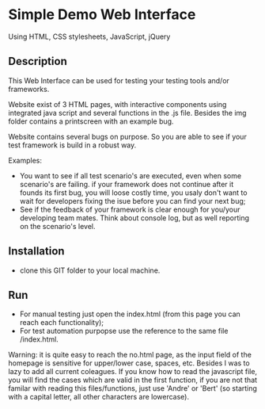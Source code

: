 # Simple Demo Web Interface

Using HTML, CSS stylesheets, JavaScript, jQuery

## Description

This Web Interface can be used for testing your testing tools and/or frameworks. 

Website exist of 3 HTML pages, with interactive components using integrated java script and several functions in the .js file. Besides the img folder contains a printscreen with an example bug.

Website contains several bugs on purpose. So you are able to see if your test framework is build in a robust way.

Examples:
- You want to see if all test scenario's are executed, even when some scenario's are failing. if your framework does not continue after it founds its first bug, you will loose costly time, you usaly don't want to wait for developers fixing the isue before you can find your next bug;
- See if the feedback of your framework is clear enough for you/your developing team mates. Think about console log, but as well reporting on the scenario's level.


## Installation

- clone this GIT folder to your local machine.

## Run

- For manual testing just open the index.html (from this page you can reach each functionality);
- For test automation purpopse use the reference to the same file <yourLocalFolderPath>/index.html.

Warning: it is quite easy to reach the no.html page, as the input field of the homepage is sensitive for upper/lower case, spaces, etc. Besides I was to lazy to add all current coleagues. If you know how to read the javascript file, you will find the cases which are valid in the first function, if you are not that familar with reading this files/functions, just use 'Andre' or 'Bert' (so starting with a capital letter, all other characters are lowercase). 
